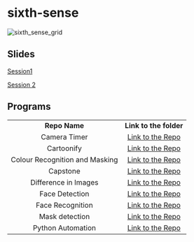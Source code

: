 # sixth-sense
![sixth_sense_grid](https://user-images.githubusercontent.com/72293452/142650218-f8e8002e-8e13-4c5f-b296-2ba5803a76cf.png)



<table align="center">
<tbody>
	
<tr>		
<td align="center" >
<span><b><center>Repo Name</center></b></span>
</td>

<td align="center">
<span><b><center>Link to the folder</center></b></span>
</td>
</tr>
 
	
   
  
  
   
 

<tr>
<td align="center" >
<span><center>Camera Timer</center></span>
</td>

<td align="center">
<a href="https://github.com/ISTE-VIT/Sixth-Sense/tree/main/Camera_timer">Link to the Repo</a>
</td>
</tr>

<tr>
<td align="center">
<span><center>Cartoonify</center></span>
</td>
<td align="center">
<a href="https://github.com/ISTE-VIT/Sixth-Sense/tree/main/cartoonify">Link to the Repo</a>
</td>
</tr>
  
<tr>
<td align="center">
<span><center> Colour Recognition and Masking</center></span>
</td>
<td align="center">
<a href="https://github.com/ISTE-VIT/Sixth-Sense/tree/main/Colour%20Recognition%20and%20Masking">Link to the Repo</a>
</td>
</tr>
  
<tr>
<td align="center">
<span><center>Capstone</center></span>
</td>
<td align="center">
<a href="https://github.com/ISTE-VIT/Sixth-Sense/tree/main/Capstone">Link to the Repo</a>
</td>
</tr>

<tr>
<td align="center">
<span><center> Difference in Images</center></span>
</td>
<td align="center">
<a href="https://github.com/ISTE-VIT/Sixth-Sense/tree/main/Find%20Difference%20in%20Images">Link to the Repo</a>
</td>
</tr>
  
<tr>
<td align="center">
<span><center>Face Detection</center></span>
</td>
<td align="center">
<a href="https://github.com/ISTE-VIT/Sixth-Sense/tree/main/Face%20Detection">Link to the Repo</a>
</td>
</tr>

<tr>
<td align="center">
<span><center>Face Recognition</center></span>
</td>
<td align="center">
<a href="https://github.com/ISTE-VIT/Sixth-Sense/tree/main/Face%20Recognition">Link to the Repo</a>
</td>
</tr>
  
<tr>
<td align="center">
<span><center> Mask detection</center></span>
</td>
<td align="center">
<a href="https://github.com/ISTE-VIT/Sixth-Sense/tree/main/Mask%20Detection">Link to the Repo</a>
</td>
</tr>

<tr>
<td align="center">
<span><center> Python Automation</center></span>
</td>
<td align="center">
<a href="https://github.com/ISTE-VIT/Sixth-Sense/tree/main/Python%20Automation">Link to the Repo</a>
</td>
</tr>
	
## Slides
	

<a href="https://docs.google.com/presentation/d/14M40TtkifazEyAACvKdSq-cY0D_KIH61l-bY4b2PGBI/edit#slide=id.gfc64569471_0_213"> Session1 </a>

<a href="https://docs.google.com/presentation/d/1VVkBe9NaExBnfDRXCtxNSz-R7BQznv47_CwD5wP7HzY/edit#slide=id.g10295189b13_0_11">Session 2</a>

## Programs
